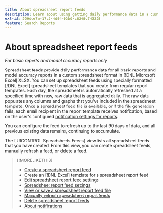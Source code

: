 ```yaml
---
title: About spreadsheet report feeds
description: Learn about using getting daily performance data in a custom-formatted spreadsheet format.
exl-id: 559dde7a-17c3-4d94-b3b0-c8248c745258
feature: Search Reports
---
```

# About spreadsheet report feeds

*For basic reports and model accuracy reports only*

Spreadsheet feeds provide daily performance data for all basic reports and model accuracy reports in a custom spreadsheet format in [!DNL Microsoft Excel] XLSX. You can set up spreadsheet feeds using specially formatted [!DNL Excel] spreadsheet templates that you create from regular report templates. Each day, the spreadsheet is automatically refreshed at a specified time with new, raw data that is aggregated daily. The raw data populates any columns and graphs that you've included in the spreadsheet template. Once a spreadsheet feed file is available, or if the file generation fails, each email recipient in the report template receives notification, based on the user's configured [notification settings for reports](/help/search-social-commerce/notifications/notification-about.md).

You can configure the feed to refresh up to the last 90 days of data, and all previous existing data remains, continuing to accumulate.

The [!UICONTROL Spreadsheets Feeds] view lists all spreadsheet feeds that you have created. From this view, you can create spreadsheet feeds, manually refresh a feed, or delete a feed.

>[!MORELIKETHIS]
>
>* [Create a spreadsheet report feed](spreadsheet-feed-create.md)
>* [Create an [!DNL Excel] template for a spreadsheet report feed](spreadsheet-feed-create-excel-template.md)
>* [Edit spreadsheet report feed settings](spreadsheet-feed-edit.md)
>* [Spreadsheet report feed settings](spreadsheet-feed-settings.md)
>* [View or save a spreadsheet report feed file](spreadsheet-feed-view-or-save.md)
>* [Manually refresh spreadsheet report feeds](spreadsheet-feed-refresh.md)
>* [Delete spreadsheet report feeds](spreadsheet-feed-delete.md)
>* [About notifications](/help/search-social-commerce/notifications/notification-about.md)
